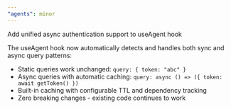 ```yaml
---
"agents": minor
---
```


Add unified async authentication support to useAgent hook

The useAgent hook now automatically detects and handles both sync and async query patterns:

- Static queries work unchanged: `query: { token: "abc" }`
- Async queries with automatic caching: `query: async () => ({ token: await getToken() })`
- Built-in caching with configurable TTL and dependency tracking
- Zero breaking changes - existing code continues to work
